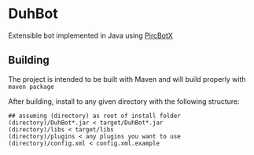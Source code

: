 # DuhBot
Extensible bot implemented in Java using [PircBotX](https://github.com/pircbotx/pircbotx)


## Building
The project is intended to be built with Maven and will build properly with `maven package`

After building, install to any given directory with the following structure:
```
## assuming (directory) as root of install folder
(directory)/DuhBot*.jar < target/DuhBot*.jar
(directory)/libs < target/libs
(directory)/plugins < any plugins you want to use
(directory)/config.xml < config.xml.example
```
